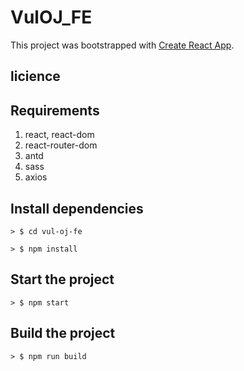 # VulOJ_FE
This project was bootstrapped with [Create React App](https://github.com/facebook/create-react-app).

## licience

## Requirements

1. react, react-dom
2. react-router-dom
3. antd
4. sass
5. axios

## Install dependencies
```
> $ cd vul-oj-fe
```

```
> $ npm install
```

## Start the project

```
> $ npm start
```

## Build the project
```
> $ npm run build
```

